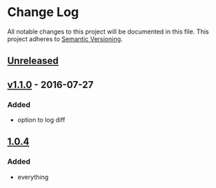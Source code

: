 # Change Log
All notable changes to this project will be documented in this file.
This project adheres to [Semantic Versioning](http://semver.org/).

## [Unreleased]

## [v1.1.0] - 2016-07-27
### Added
- option to log diff

## [1.0.4]
### Added
- everything

[Unreleased]: https://github.com/reergymerej/compare-with-file/compare/1.0.4...HEAD
[v1.1.0]: https://github.com/reergymerej/compare-with-file/compare/1.0.4...v1.1.0
[1.0.4]: https://github.com/reergymerej/compare-with-file/tree/1.0.4
